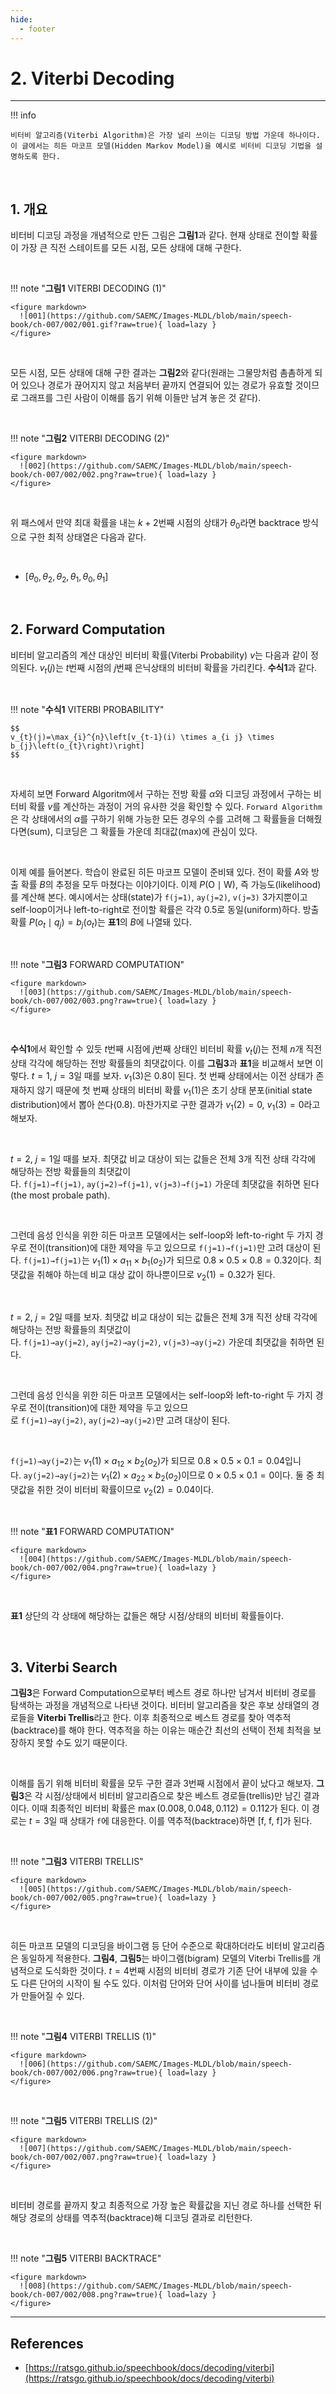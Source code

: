 ```yaml
---
hide:
  - footer
---
```


# 2. Viterbi Decoding

---

!!! info

    비터비 알고리즘(Viterbi Algorithm)은 가장 널리 쓰이는 디코딩 방법 가운데 하나이다. 이 글에서는 히든 마코프 모델(Hidden Markov Model)을 예시로 비터비 디코딩 기법을 설명하도록 한다.

<br/>

## 1. 개요

비터비 디코딩 과정을 개념적으로 만든 그림은 **그림1**과 같다. 현재 상태로 전이할 확률이 가장 큰 직전 스테이트를 모든 시점, 모든 상태에 대해 구한다.

<br/>

!!! note "**그림1** VITERBI DECODING (1)"

    <figure markdown>
      ![001](https://github.com/SAEMC/Images-MLDL/blob/main/speech-book/ch-007/002/001.gif?raw=true){ load=lazy }
    </figure>

<br/>

모든 시점, 모든 상태에 대해 구한 결과는 **그림2**와 같다(원래는 그물망처럼 촘촘하게 되어 있으나 경로가 끊어지지 않고 처음부터 끝까지 연결되어 있는 경로가 유효할 것이므로 그래프를 그린 사람이 이해를 돕기 위해 이들만 남겨 놓은 것 같다).

<br/>

!!! note "**그림2** VITERBI DECODING (2)"

    <figure markdown>
      ![002](https://github.com/SAEMC/Images-MLDL/blob/main/speech-book/ch-007/002/002.png?raw=true){ load=lazy }
    </figure>

<br/>

위 패스에서 만약 최대 확률을 내는 $k+2$번째 시점의 상태가 $\theta_{0}$라면 backtrace 방식으로 구한 최적 상태열은 다음과 같다.

<br/>

- $\left[\theta_{0}, \theta_{2}, \theta_{2}, \theta_{1}, \theta_{0}, \theta_{1}\right]$

<br/>

## 2. Forward Computation

비터비 알고리즘의 계산 대상인 비터비 확률(Viterbi Probability) $v$는 다음과 같이 정의된다. $v_{t}(j)$는 $t$번째 시점의 $j$번째 은닉상태의 비터비 확률을 가리킨다. **수식1**과 같다.

<br/>

!!! note "**수식1** VITERBI PROBABILITY"

    $$
    v_{t}(j)=\max_{i}^{n}\left[v_{t-1}(i) \times a_{i j} \times b_{j}\left(o_{t}\right)\right]
    $$

<br/>

자세히 보면 Forward Algoritm에서 구하는 전방 확률 $\alpha$와 디코딩 과정에서 구하는 비터비 확률 $v$를 계산하는 과정이 거의 유사한 것을 확인할 수 있다. `Forward Algorithm`은 각 상태에서의 $\alpha$를 구하기 위해 가능한 모든 경우의 수를 고려해 그 확률들을 더해줬다면(sum), 디코딩은 그 확률들 가운데 최대값(max)에 관심이 있다.

<br/>

이제 예를 들어본다. 학습이 완료된 히든 마코프 모델이 준비돼 있다. 전이 확률 $A$와 방출 확률 $B$의 추정을 모두 마쳤다는 이야기이다. 이제 $P(\mathrm{O} \mid \mathrm{W})$, 즉 가능도(likelihood)를 계산해 본다. 예시에서는 상태(state)가 `f(j=1)`, `ay(j=2)`, `v(j=3)` 3가지뿐이고 self-loop이거나 left-to-right로 전이할 확률은 각각 0.5로 동일(uniform)하다. 방출확률 $P\left(o_{t} \mid q_{j}\right)=b_{j}\left(o_{t}\right)$는 **표1**의 $B$에 나열돼 있다.

<br/>

!!! note "**그림3** FORWARD COMPUTATION"

    <figure markdown>
      ![003](https://github.com/SAEMC/Images-MLDL/blob/main/speech-book/ch-007/002/003.png?raw=true){ load=lazy }
    </figure>

<br/>

**수식1**에서 확인할 수 있듯 $t$번째 시점에 $j$번째 상태인 비터비 확률 $v_{t}(j)$는 전체 $n$개 직전 상태 각각에 해당하는 전방 확률들의 최댓값이다. 이를 **그림3**과 **표1**을 비교해서 보면 이렇다. $t=1$, $j=3$일 때를 보자. $v_{1}(3)$은 0.8이 된다. 첫 번째 상태에서는 이전 상태가 존재하지 않기 때문에 첫 번째 상태의 비터비 확률 $v_{1}(1)$은 초기 상태 분포(initial state distribution)에서 뽑아 쓴다(0.8). 마찬가지로 구한 결과가 $v_{1}(2)=0$, $v_{1}(3)=0$라고 해보자.

<br/>

$t=2$, $j=1$일 때를 보자. 최댓값 비교 대상이 되는 값들은 전체 3개 직전 상태 각각에 해당하는 전방 확률들의 최댓값이다. `f(j=1)→f(j=1)`, `ay(j=2)→f(j=1)`, `v(j=3)→f(j=1)` 가운데 최댓값을 취하면 된다(the most probale path).

<br/>

그런데 음성 인식을 위한 히든 마코프 모델에서는 self-loop와 left-to-right 두 가지 경우로 전이(transition)에 대한 제약을 두고 있으므로 `f(j=1)→f(j=1)`만 고려 대상이 된다. `f(j=1)→f(j=1)`는 $v_{1}(1) \times a_{11} \times b_{1}\left(o_{2}\right)$가 되므로 $0.8 \times 0.5 \times 0.8=0.32$이다. 최댓값을 취해야 하는데 비교 대상 값이 하나뿐이므로 $v_{2}(1)=0.32$가 된다.

<br/>

$t=2$, $j=2$일 때를 보자. 최댓값 비교 대상이 되는 값들은 전체 3개 직전 상태 각각에 해당하는 전방 확률들의 최댓값이다. `f(j=1)→ay(j=2)`, `ay(j=2)→ay(j=2)`, `v(j=3)→ay(j=2)` 가운데 최댓값을 취하면 된다.

<br/>

그런데 음성 인식을 위한 히든 마코프 모델에서는 self-loop와 left-to-right 두 가지 경우로 전이(transition)에 대한 제약을 두고 있으므로 `f(j=1)→ay(j=2)`, `ay(j=2)→ay(j=2)`만 고려 대상이 된다.

<br/>

`f(j=1)→ay(j=2)`는 $v_{1}(1) \times a_{12} \times b_{2}\left(o_{2}\right)$가 되므로 $0.8 \times 0.5 \times 0.1=0.04$입니다. `ay(j=2)→ay(j=2)`는 $v_{1}(2) \times a_{22} \times b_{2}\left(o_{2}\right)$이므로 $0 \times 0.5 \times 0.1=0$이다. 둘 중 최댓값을 취한 것이 비터비 확률이므로 $v_{2}(2)=0.04$이다.

<br/>

!!! note "**표1** FORWARD COMPUTATION"

    <figure markdown>
      ![004](https://github.com/SAEMC/Images-MLDL/blob/main/speech-book/ch-007/002/004.png?raw=true){ load=lazy }
    </figure>

<br/>

**표1** 상단의 각 상태에 해당하는 값들은 해당 시점/상태의 비터비 확률들이다.

<br/>

## 3. Viterbi Search

**그림3**은 Forward Computation으로부터 베스트 경로 하나만 남겨서 비터비 경로를 탐색하는 과정을 개념적으로 나타낸 것이다. 비터비 알고리즘을 찾은 후보 상태열의 경로들을 **Viterbi Trellis**라고 한다. 이후 최종적으로 베스트 경로를 찾아 역추적(backtrace)를 해야 한다. 역추적을 하는 이유는 매순간 최선의 선택이 전체 최적을 보장하지 못할 수도 있기 때문이다.

<br/>

이해를 돕기 위해 비터비 확률을 모두 구한 결과 3번째 시점에서 끝이 났다고 해보자. **그림3**은 각 시점/상태에서 비터비 알고리즘으로 찾은 베스트 경로들(trellis)만 남긴 결과이다. 이때 최종적인 비터비 확률은 $\max (0.008,0.048,0.112)=0.112$가 된다. 이 경로는 $t=3$일 때 상태가 `f`에 대응한다. 이를 역추적(backtrace)하면 [f, f, f]가 된다.

<br/>

!!! note "**그림3** VITERBI TRELLIS"

    <figure markdown>
      ![005](https://github.com/SAEMC/Images-MLDL/blob/main/speech-book/ch-007/002/005.png?raw=true){ load=lazy }
    </figure>

<br/>

히든 마코프 모델의 디코딩을 바이그램 등 단어 수준으로 확대하더라도 비터비 알고리즘은 동일하게 적용한다. **그림4**, **그림5**는 바이그램(bigram) 모델의 Viterbi Trellis를 개념적으로 도식화한 것이다. $t=4$번째 시점의 비터비 경로가 기존 단어 내부에 있을 수도 다른 단어의 시작이 될 수도 있다. 이처럼 단어와 단어 사이를 넘나들며 비터비 경로가 만들어질 수 있다.

<br/>

!!! note "**그림4** VITERBI TRELLIS (1)"

    <figure markdown>
      ![006](https://github.com/SAEMC/Images-MLDL/blob/main/speech-book/ch-007/002/006.png?raw=true){ load=lazy }
    </figure>

<br/>

!!! note "**그림5** VITERBI TRELLIS (2)"

    <figure markdown>
      ![007](https://github.com/SAEMC/Images-MLDL/blob/main/speech-book/ch-007/002/007.png?raw=true){ load=lazy }
    </figure>

<br/>

비터비 경로를 끝까지 찾고 최종적으로 가장 높은 확률값을 지닌 경로 하나를 선택한 뒤 해당 경로의 상태를 역추적(backtrace)해 디코딩 결과로 리턴한다.

<br/>

!!! note "**그림5** VITERBI BACKTRACE"

    <figure markdown>
      ![008](https://github.com/SAEMC/Images-MLDL/blob/main/speech-book/ch-007/002/008.png?raw=true){ load=lazy }
    </figure>

---

## References

- [https://ratsgo.github.io/speechbook/docs/decoding/viterbi](https://ratsgo.github.io/speechbook/docs/decoding/viterbi)
